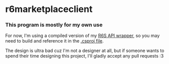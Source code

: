 # r6marketplaceclient

### This program is mostly for my own use

For now, I'm using a compiled version of my [R6S API wrapper](https://github.com/liljaba1337/r6-marketplace), so you may need to build and reference it in the [.csproj file](https://github.com/liljaba1337/r6marketplaceclient/blob/master/r6marketplaceclient.csproj).

The design is ultra bad cuz I'm not a designer at all, but if someone wants to spend their time designing this project, I'll gladly accept any pull requests :3
